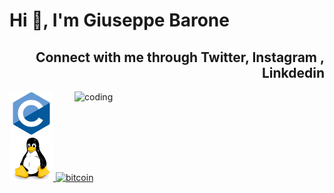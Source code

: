 

<h1 align="left">Hi 👋, I'm Giuseppe Barone</h1>
<h2 align="right"> Connect with me through Twitter, Instagram , Linkdedin </h2>
<img align="right" alt="coding" width="400" src="https://gifdb.com/images/high/animated-angry-man-coding-u40xyqr26qyez70f.gif">

<p align="left"> <a href="https://www.cprogramming.com/" target="_blank" rel="noreferrer"> <img src="https://raw.githubusercontent.com/devicons/devicon/master/icons/c/c-original.svg" alt="c" width="70" height="70"/> </a> <a href="https://www.linux.org/" target="_blank" rel="noreferrer"> <img src="https://raw.githubusercontent.com/devicons/devicon/master/icons/linux/linux-original.svg" alt="linux" width="70" height="70"/> </a> <a href="[https://www.cprogramming.com/](https://bitcoin.org/bitcoin.pdf)" target="_blank" rel="noreferrer"> <img src="https://cdn.icon-icons.com/icons2/1487/PNG/512/8369-bitcoin_102502.png" alt="bitcoin" width="70" height="70"/> </a> </a> </p>
